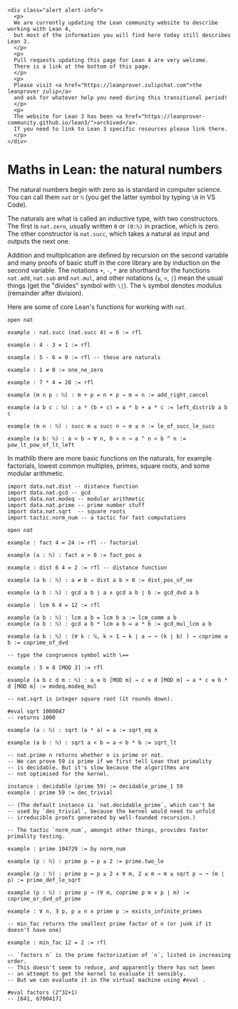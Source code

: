     <div class="alert alert-info">
      <p>
      We are currently updating the Lean community website to describe working with Lean 4,
      but most of the information you will find here today still describes Lean 3.
      </p>
      <p>
      Pull requests updating this page for Lean 4 are very welcome.
      There is a link at the bottom of this page.
      </p>
      <p>
      Please visit <a href="https://leanprover.zulipchat.com">the leanprover zulip</a>
      and ask for whatever help you need during this transitional period!
      </p>
      <p>
      The website for Lean 3 has been <a href="https://leanprover-community.github.io/lean3/">archived</a>.
      If you need to link to Lean 3 specific resources please link there.
      </p>
    </div>

# Maths in Lean: the natural numbers

The natural numbers begin with zero as is standard in computer
science. You can call them `nat` or `ℕ` (you get the latter
symbol by typing `\N` in VS Code).

The naturals are what is called an inductive type, with two
constructors. The first is `nat.zero`, usually written `0` or `(0:ℕ)` in
practice, which is zero. The other constructor is `nat.succ`, which
takes a natural as input and outputs the next one.

Addition and multiplication are defined by recursion on the second
variable and many proofs of basic stuff in the core library are by
induction on the second variable. The notations `+`, `-`, `*` are shorthand
for the functions `nat.add`, `nat.sub` and `nat.mul`, and other notations
(`≤`, `<`, `|`) mean the usual things (get the "divides" symbol with `\|`).
The `%` symbol denotes modulus (remainder after division).

Here are some of core Lean's functions for working with `nat`.

```lean
open nat

example : nat.succ (nat.succ 4) = 6 := rfl

example : 4 - 3 = 1 := rfl

example : 5 - 6 = 0 := rfl -- these are naturals

example : 1 ≠ 0 := one_ne_zero

example : 7 * 4 = 28 := rfl

example (m n p : ℕ) : m + p = n + p → m = n := add_right_cancel

example (a b c : ℕ) : a * (b + c) = a * b + a * c := left_distrib a b c

example (m n : ℕ) : succ m ≤ succ n → m ≤ n := le_of_succ_le_succ

example (a b: ℕ) : a < b → ∀ n, 0 < n → a ^ n < b ^ n := pow_lt_pow_of_lt_left
```

In mathlib there are more basic functions on the naturals, for example
factorials, lowest common multiples, primes, square roots, and some
modular arithmetic.

```lean
import data.nat.dist -- distance function
import data.nat.gcd -- gcd
import data.nat.modeq -- modular arithmetic
import data.nat.prime -- prime number stuff
import data.nat.sqrt  -- square roots
import tactic.norm_num -- a tactic for fast computations

open nat

example : fact 4 = 24 := rfl -- factorial

example (a : ℕ) : fact a > 0 := fact_pos a

example : dist 6 4 = 2 := rfl -- distance function

example (a b : ℕ) : a ≠ b → dist a b > 0 := dist_pos_of_ne

example (a b : ℕ) : gcd a b ∣ a ∧ gcd a b ∣ b := gcd_dvd a b

example : lcm 6 4 = 12 := rfl

example (a b : ℕ) : lcm a b = lcm b a := lcm_comm a b
example (a b : ℕ) : gcd a b * lcm a b = a * b := gcd_mul_lcm a b

example (a b : ℕ) : (∀ k : ℕ, k > 1 → k ∣ a → ¬ (k ∣ b) ) → coprime a b := coprime_of_dvd

-- type the congruence symbol with \==

example : 5 ≡ 8 [MOD 3] := rfl

example (a b c d m : ℕ) : a ≡ b [MOD m] → c ≡ d [MOD m] → a * c ≡ b * d [MOD m] := modeq.modeq_mul

-- nat.sqrt is integer square root (it rounds down).

#eval sqrt 1000047
-- returns 1000

example (a : ℕ) : sqrt (a * a) = a := sqrt_eq a

example (a b : ℕ) : sqrt a < b ↔ a < b * b := sqrt_lt

-- nat.prime n returns whether n is prime or not.
-- We can prove 59 is prime if we first tell Lean that primality
-- is decidable. But it's slow because the algorithms are
-- not optimised for the kernel.

instance : decidable (prime 59) := decidable_prime_1 59
example : prime 59 := dec_trivial

-- (The default instance is `nat.decidable_prime`, which can't be
-- used by `dec_trivial`, because the kernel would need to unfold
-- irreducible proofs generated by well-founded recursion.)

-- The tactic `norm_num`, amongst other things, provides faster primality testing.

example : prime 104729 := by norm_num

example (p : ℕ) : prime p → p ≥ 2 := prime.two_le

example (p : ℕ) : prime p ↔ p ≥ 2 ∧ ∀ m, 2 ≤ m → m ≤ sqrt p → ¬ (m ∣ p) := prime_def_le_sqrt

example (p : ℕ) : prime p → (∀ m, coprime p m ∨ p ∣ m) := coprime_or_dvd_of_prime

example : ∀ n, ∃ p, p ≥ n ∧ prime p := exists_infinite_primes

-- min_fac returns the smallest prime factor of n (or junk if it doesn't have one)

example : min_fac 12 = 2 := rfl

-- `factors n` is the prime factorization of `n`, listed in increasing order.
-- This doesn't seem to reduce, and apparently there has not been
-- an attempt to get the kernel to evaluate it sensibly.
-- But we can evaluate it in the virtual machine using #eval .

#eval factors (2^32+1)
-- [641, 6700417]
```
